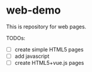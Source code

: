 # web-demo

This is repository for web pages.

TODOs:
- [ ] create simple HTML5 pages
- [ ] add javascript
- [ ] create HTML5+vue.js pages
